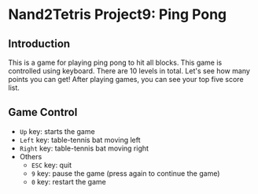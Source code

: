 # Nand2Tetris Project9: Ping Pong

## Introduction

This is a game for playing ping pong to hit all blocks. This game is controlled using keyboard. There are 10 levels in total. Let's see how many points you can get! After playing games, you can see your top five score list.

## Game Control

- `Up` key: starts the game
- `Left` key: table-tennis bat moving left
- `Right` key: table-tennis bat moving right
- Others
    - `ESC` key: quit
    - `9` key: pause the game (press again to continue the game)
    - `0` key: restart the game
